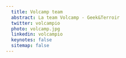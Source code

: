 ```yaml
---
  title: Volcamp team
  abstract: La team Volcamp - Geek&Terroir
  twitter: volcampio
  photo: volcamp.jpg
  linkedin: volcampio
  keynotes: false
  sitemap: false
---
```

